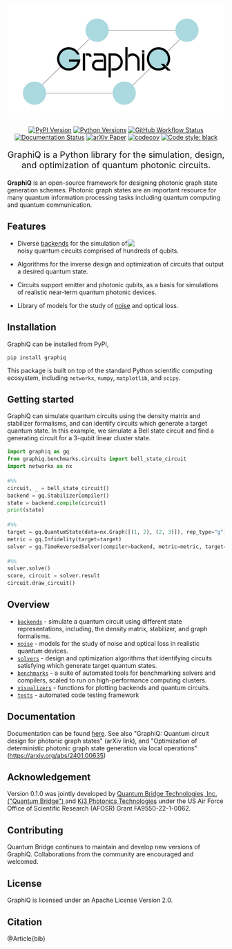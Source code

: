 # 

<p align="center">
  <picture>
    <source media="(prefers-color-scheme: dark)" srcset=docs/img/logos/logo-dark.png>
    <source media="(prefers-color-scheme: light)" srcset=docs/img/logos/logo-light.png>
    <img alt="Shows a black logo in light color mode and a white one in dark color mode." src=docs/img/logos/logo.png>
  </picture>
</p>

<div align="center">

[![PyPI Version](https://img.shields.io/pypi/v/graphiq)](https://pypi.org/project/graphiq)
[![Python Versions](https://img.shields.io/pypi/pyversions/graphiq)](https://pypi.org/project/graphiq)
[![GitHub Workflow Status](https://img.shields.io/badge/build-passing-brightgreen)](https://github.com/ki3-qbt/graph-compiler/actions)
[![Documentation Status](https://readthedocs.org/projects/graphiq/badge/?version=latest)](https://graphiq.readthedocs.io/en/latest/?badge=latest)
[![arXiv Paper](https://img.shields.io/badge/arXiv-2401.00635-red)](https://arxiv.org/abs/2401.00635)
[![codecov](https://codecov.io/gh/graphiq-dev/graphiq/branch/main/graph/badge.svg)](https://codecov.io/gh/graphiq-dev/graphiq)
[![Code style: black](https://img.shields.io/badge/code%20style-black-000000.svg)](https://github.com/ambv/black)

</div>

<p align="center" style="font-size:20px">
  GraphiQ is a Python library for the simulation, design, and optimization of quantum photonic circuits.
</p>

**GraphiQ** is an open-source framework for designing photonic graph state generation schemes. 
Photonic graph states are an important resource for many quantum information processing tasks including quantum computing 
and quantum communication.

## Features

<img src="https://user-images.githubusercontent.com/87783633/198037273-06ec89cf-233d-4c08-9f7a-96313bfcb435.gif" width="225px" align="right">

* Diverse [backends](https://github.com/ki3-qbt/graph-compiler/tree/main/graphiq/backends) for the simulation of noisy
  quantum circuits comprised of hundreds of qubits.

* Algorithms for the inverse design and optimization of circuits that output a desired quantum state.

* Circuits support emitter and photonic qubits, as a basis for simulations of realistic near-term quantum photonic
  devices.

* Library of models for the study of [noise](https://github.com/ki3-qbt/graph-compiler/tree/main/graphiq/noise) and
  optical loss.

## Installation
GraphiQ can be installed from PyPI,
```
pip install graphiq 
```
This package is built on top of the standard Python scientific computing ecosystem, including
`networkx`, `numpy`, `matplotlib`, and `scipy`.

## Getting started
GraphiQ can simulate quantum circuits using the density matrix and stabilizer formalisms, 
and can identify circuits which generate a target quantum state. 
In this example, we simulate a Bell state circuit and find a generating circuit for a 3-qubit linear cluster state.
``` py
import graphiq as gq
from graphiq.benchmarks.circuits import bell_state_circuit
import networkx as nx

#%%
circuit, _ = bell_state_circuit()
backend = gq.StabilizerCompiler()
state = backend.compile(circuit)
print(state)

#%%
target = gq.QuantumState(data=nx.Graph([(1, 2), (2, 3)]), rep_type="g")
metric = gq.Infidelity(target=target)
solver = gq.TimeReversedSolver(compiler=backend, metric=metric, target=target)

#%%
solver.solve()
score, circuit = solver.result
circuit.draw_circuit()
```


## Overview

* [`backends`](https://github.com/ki3-qbt/graph-compiler/tree/main/graphiq/backends) - simulate a quantum circuit using
  different state representations, including, the density matrix, stabilizer, and graph formalisms.
* [`noise`](https://github.com/ki3-qbt/graph-compiler/tree/main/graphiq/noise) - models for the study of noise and
  optical loss in realistic quantum devices.
* [`solvers`](https://github.com/ki3-qbt/graph-compiler/tree/main/graphiq/solvers) - design and optimization algorithms that identifying
  circuits satisfying which generate target quantum states.
* [`benchmarks`](https://github.com/ki3-qbt/graph-compiler/tree/main/benchmarks) - a suite of automated tools for
  benchmarking solvers and compilers, scaled to run on high-performance computing clusters.
* [`visualizers`](https://github.com/ki3-qbt/graph-compiler/tree/main/graphiq/visualizers) - functions for plotting
  backends and quantum circuits.
* [`tests`](https://github.com/ki3-qbt/graph-compiler/tree/main/tests) - automated code testing framework


## Documentation
Documentation can be found [here](https://graphiq.readthedocs.io/en/latest/?badge=latest).
See also "GraphiQ: Quantum circuit design for photonic graph states" (arXiv link),
and 
"Optimization of deterministic photonic graph state generation via local operations" (https://arxiv.org/abs/2401.00635)

## Acknowledgement
Version 0.1.0 was jointly developed by [Quantum Bridge Technologies, Inc. ("Quantum Bridge") ](https://qubridge.io/)
and [Ki3 Photonics Technologies](https://www.ki3photonics.com/) 
under the US Air Force Office of Scientific Research (AFOSR) Grant FA9550-22-1-0062.

## Contributing
Quantum Bridge continues to maintain and develop new versions of GraphiQ. Collaborations from the community are encouraged and welcomed.

## License
GraphiQ is licensed under an Apache License Version 2.0.

## Citation
@Article{bib}



